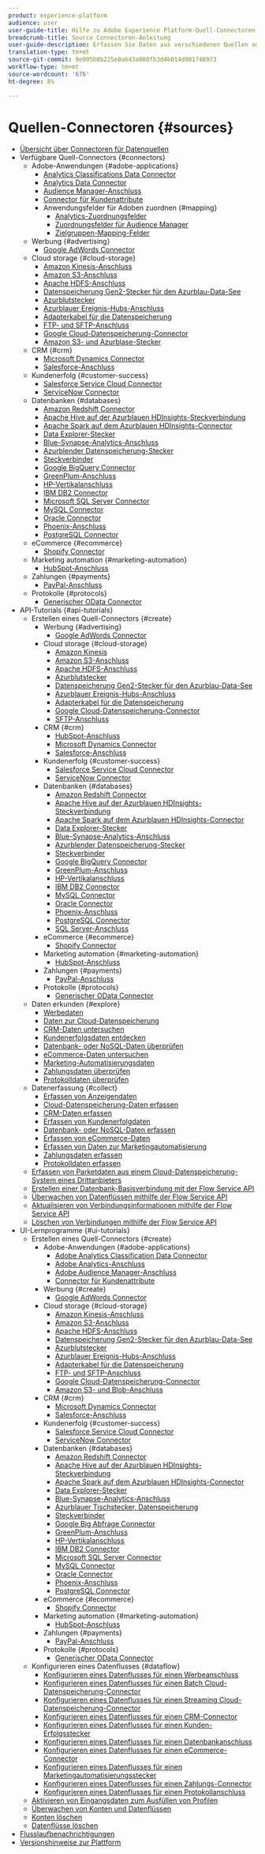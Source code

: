 ```yaml
---
product: experience-platform
audience: user
user-guide-title: Hilfe zu Adobe Experience Platform-Quell-Connectoren
breadcrumb-title: Source Connectoren-Anleitung
user-guide-description: Erfassen Sie Daten aus verschiedenen Quellen oder Strukturen, kennzeichnen Sie diese, und verbessern Sie bereits erfasste Daten.
translation-type: tm+mt
source-git-commit: 9e005b0b225e8a643a080fb3d4b014d981748973
workflow-type: tm+mt
source-wordcount: '676'
ht-degree: 8%

---
```



# Quellen-Connectoren {#sources}

- [Übersicht über Connectoren für Datenquellen](home.md)
- Verfügbare Quell-Connectors {#connectors}
   - Adobe-Anwendungen {#adobe-applications}
      - [Analytics Classifications Data Connector](connectors/adobe-applications/classifications.md)
      - [Analytics Data Connector](connectors/adobe-applications/analytics.md)
      - [Audience Manager-Anschluss](connectors/adobe-applications/audience-manager.md)
      - [Connector für Kundenattribute](connectors/adobe-applications/customer-attributes.md)
      - Anwendungsfelder für Adoben zuordnen {#mapping}
         - [Analytics-Zuordnungsfelder](connectors/adobe-applications/mapping/analytics.md)
         - [Zuordnungsfelder für Audience Manager](connectors/adobe-applications/mapping/audience-manager.md)
         - [Zielgruppen-Mapping-Felder](connectors/adobe-applications/mapping/target.md)
   - Werbung {#advertising}
      - [Google AdWords Connector](connectors/advertising/ads.md)
   - Cloud storage {#cloud-storage}
      - [Amazon Kinesis-Anschluss](connectors/cloud-storage/kinesis.md)
      - [Amazon S3-Anschluss](connectors/cloud-storage/s3.md)
      - [Apache HDFS-Anschluss](connectors/cloud-storage/hdfs.md)
      - [Datenspeicherung Gen2-Stecker für den Azurblau-Data-See](connectors/cloud-storage/adls-gen2.md)
      - [Azurblutstecker](connectors/cloud-storage/blob.md)
      - [Azurblauer Ereignis-Hubs-Anschluss](connectors/cloud-storage/eventhub.md)
      - [Adapterkabel für die Datenspeicherung](connectors/cloud-storage/azure-file-storage.md)
      - [FTP- und SFTP-Anschluss](connectors/cloud-storage/ftp-sftp.md)
      - [Google Cloud-Datenspeicherung-Connector](connectors/cloud-storage/google-cloud-storage.md)
      - [Amazon S3- und Azurblase-Stecker](connectors/cloud-storage/blob-s3.md)
   - CRM {#crm}
      - [Microsoft Dynamics Connector](connectors/crm/ms-dynamics.md)
      - [Salesforce-Anschluss](connectors/crm/salesforce.md)
   - Kundenerfolg {#customer-success}
      - [Salesforce Service Cloud Connector](connectors/customer-success/salesforce-service-cloud.md)
      - [ServiceNow Connector](connectors/customer-success/servicenow.md)
   - Datenbanken {#databases}
      - [Amazon Redshift Connector](connectors/databases/redshift.md)
      - [Apache Hive auf der Azurblauen HDInsights-Steckverbindung](connectors/databases/hive.md)
      - [Apache Spark auf dem Azurblauen HDInsights-Connector](connectors/databases/spark.md)
      - [Data Explorer-Stecker](connectors/databases/data-explorer.md)
      - [Blue-Synapse-Analytics-Anschluss](connectors/databases/synapse-analytics.md)
      - [Azurblender Datenspeicherung-Stecker](connectors/databases/ats.md)
      - [Steckverbinder](connectors/databases/couchbase.md)
      - [Google BigQuery Connector](connectors/databases/bigquery.md)
      - [GreenPlum-Anschluss](connectors/databases/greenplum.md)
      - [HP-Vertikalanschluss](connectors/databases/hp-vertica.md)
      - [IBM DB2 Connector](connectors/databases/ibm-db2.md)
      - [Microsoft SQL Server Connector](connectors/databases/sql-server.md)
      - [MySQL Connector](connectors/databases/mysql.md)
      - [Oracle Connector](connectors/databases/oracle.md)
      - [Phoenix-Anschluss](connectors/databases/phoenix.md)
      - [PostgreSQL Connector](connectors/databases/postgres.md)
   - eCommerce {#ecommerce}
      - [Shopify Connector](connectors/ecommerce/shopify.md)
   - Marketing automation {#marketing-automation}
      - [HubSpot-Anschluss](connectors/marketing-automation/hubspot.md)
   - Zahlungen {#payments}
      - [PayPal-Anschluss](connectors/payments/paypal.md)
   - Protokolle {#protocols}
      - [Generischer OData Connector](connectors/protocols/odata.md)
- API-Tutorials {#api-tutorials}
   - Erstellen eines Quell-Connectors {#create}
      - Werbung {#advertising}
         - [Google AdWords Connector](tutorials/api/create/advertising/ads.md)
      - Cloud storage {#cloud-storage}
         - [Amazon Kinesis](tutorials/api/create/cloud-storage/kinesis.md)
         - [Amazon S3-Anschluss](tutorials/api/create/cloud-storage/s3.md)
         - [Apache HDFS-Anschluss](tutorials/api/create/cloud-storage/hdfs.md)
         - [Azurblutstecker](tutorials/api/create/cloud-storage/blob.md)
         - [Datenspeicherung Gen2-Stecker für den Azurblau-Data-See](tutorials/api/create/cloud-storage/adls-gen2.md)
         - [Azurblauer Ereignis-Hubs-Anschluss](tutorials/api/create/cloud-storage/eventhub.md)
         - [Adapterkabel für die Datenspeicherung](tutorials/api/create/cloud-storage/azure-file-storage.md)
         - [Google Cloud-Datenspeicherung-Connector](tutorials/api/create/cloud-storage/google.md)
         - [SFTP-Anschluss](tutorials/api/create/cloud-storage/sftp.md)
      - CRM {#crm}
         - [HubSpot-Anschluss](tutorials/api/create/crm/hubspot.md)
         - [Microsoft Dynamics Connector](tutorials/api/create/crm/ms-dynamics.md)
         - [Salesforce-Anschluss](tutorials/api/create/crm/salesforce.md)
      - Kundenerfolg {#customer-success}
         - [Salesforce Service Cloud Connector](tutorials/api/create/customer-success/salesforce-service-cloud.md)
         - [ServiceNow Connector](tutorials/api/create/customer-success/servicenow.md)
      - Datenbanken {#databases}
         - [Amazon Redshift Connector](tutorials/api/create/databases/redshift.md)
         - [Apache Hive auf der Azurblauen HDInsights-Steckverbindung](tutorials/api/create/databases/hive.md)
         - [Apache Spark auf dem Azurblauen HDInsights-Connector](tutorials/api/create/databases/spark.md)
         - [Data Explorer-Stecker](tutorials/api/create/databases/data-explorer.md)
         - [Blue-Synapse-Analytics-Anschluss](tutorials/api/create/databases/synapse-analytics.md)
         - [Azurblender Datenspeicherung-Stecker](tutorials/api/create/databases/ats.md)
         - [Steckverbinder](tutorials/api/create/databases/couchbase.md)
         - [Google BigQuery Connector](tutorials/api/create/databases/bigquery.md)
         - [GreenPlum-Anschluss](tutorials/api/create/databases/greenplum.md)
         - [HP-Vertikalanschluss](tutorials/api/create/databases/hp-vertica.md)
         - [IBM DB2 Connector](tutorials/api/create/databases/ibm-db2.md)
         - [MySQL Connector](tutorials/api/create/databases/mysql.md)
         - [Oracle Connector](tutorials/api/create/databases/oracle.md)
         - [Phoenix-Anschluss](tutorials/api/create/databases/phoenix.md)
         - [PostgreSQL Connector](tutorials/api/create/databases/postgres.md)
         - [SQL Server-Anschluss](tutorials/api/create/databases/sql-server.md)
      - eCommerce {#ecommerce}
         - [Shopify Connector](tutorials/api/create/ecommerce/shopify.md)
      - Marketing automation {#marketing-automation}
         - [HubSpot-Anschluss](tutorials/api/create/marketing-automation/hubspot.md)
      - Zahlungen {#payments}
         - [PayPal-Anschluss](tutorials/api/create/payments/paypal.md)
      - Protokolle {#protocols}
         - [Generischer OData Connector](tutorials/api/create/protocols/odata.md)
   - Daten erkunden {#explore}
      - [Werbedaten](tutorials/api/explore/advertising.md)
      - [Daten zur Cloud-Datenspeicherung](tutorials/api/explore/cloud-storage.md)
      - [CRM-Daten untersuchen](tutorials/api/explore/crm.md)
      - [Kundenerfolgsdaten entdecken](tutorials/api/explore/customer-success.md)
      - [Datenbank- oder NoSQL-Daten überprüfen](tutorials/api/explore/database-nosql.md)
      - [eCommerce-Daten untersuchen](tutorials/api/explore/ecommerce.md)
      - [Marketing-Automatisierungsdaten](tutorials/api/explore/marketing-automation.md)
      - [Zahlungsdaten überprüfen](tutorials/api/explore/payments.md)
      - [Protokolldaten überprüfen](tutorials/api/explore/protocols.md)
   - Datenerfassung {#collect}
      - [Erfassen von Anzeigendaten](tutorials/api/collect/advertising.md)
      - [Cloud-Datenspeicherung-Daten erfassen](tutorials/api/collect/cloud-storage.md)
      - [CRM-Daten erfassen](tutorials/api/collect/crm.md)
      - [Erfassen von Kundenerfolgdaten](tutorials/api/collect/customer-success.md)
      - [Datenbank- oder NoSQL-Daten erfassen](tutorials/api/collect/database-nosql.md)
      - [Erfassen von eCommerce-Daten](tutorials/api/collect/ecommerce.md)
      - [Erfassen von Daten zur Marketingautomatisierung](tutorials/api/collect/marketing-automation.md)
      - [Zahlungsdaten erfassen](tutorials/api/collect/payments.md)
      - [Protokolldaten erfassen](tutorials/api/collect/protocols.md)
   - [Erfassen von Parketdaten aus einem Cloud-Datenspeicherung-System eines Drittanbieters](tutorials/api/cloud-storage-parquet.md)
   - [Erstellen einer Datenbank-Basisverbindung mit der Flow Service API](tutorials/api/create-dataset-base-connection.md)
   - [Überwachen von Datenflüssen mithilfe der Flow Service API](tutorials/api/monitor.md)
   - [Aktualisieren von Verbindungsinformationen mithilfe der Flow Service API](tutorials/api/update.md)
   - [Löschen von Verbindungen mithilfe der Flow Service API](tutorials/api/delete.md)
- UI-Lernprogramme {#ui-tutorials}
   - Erstellen eines Quell-Connectors {#create}
      - Adobe-Anwendungen {#adobe-applications}
         - [Adobe Analytics Classification Data Connector](tutorials/ui/create/adobe-applications/classifications.md)
         - [Adobe Analytics-Anschluss](tutorials/ui/create/adobe-applications/analytics.md)
         - [Adobe Audience Manager-Anschluss](tutorials/ui/create/adobe-applications/audience-manager.md)
         - [Connector für Kundenattribute](tutorials/ui/create/adobe-applications/customer-attributes.md)
      - Werbung {#create}
         - [Google AdWords Connector](tutorials/ui/create/advertising/ads.md)
      - Cloud storage {#cloud-storage}
         - [Amazon Kinesis-Anschluss](tutorials/ui/create/cloud-storage/kinesis.md)
         - [Amazon S3-Anschluss](tutorials/ui/create/cloud-storage/s3.md)
         - [Apache HDFS-Anschluss](tutorials/ui/create/cloud-storage/hdfs.md)
         - [Datenspeicherung Gen2-Stecker für den Azurblau-Data-See](tutorials/ui/create/cloud-storage/adls-gen2.md)
         - [Azurblutstecker](tutorials/ui/create/cloud-storage/blob.md)
         - [Azurblauer Ereignis-Hubs-Anschluss](tutorials/ui/create/cloud-storage/eventhub.md)
         - [Adapterkabel für die Datenspeicherung](tutorials/ui/create/cloud-storage/azure-file-storage.md)
         - [FTP- und SFTP-Anschluss](tutorials/ui/create/cloud-storage/ftp-sftp.md)
         - [Google Cloud-Datenspeicherung-Connector](tutorials/ui/create/cloud-storage/google-cloud-storage.md)
         - [Amazon S3- und Blob-Anschluss](tutorials/ui/create/cloud-storage/blob-s3.md)
      - CRM {#crm}
         - [Microsoft Dynamics Connector](tutorials/ui/create/crm/dynamics.md)
         - [Salesforce-Anschluss](tutorials/ui/create/crm/salesforce.md)
      - Kundenerfolg {#customer-success}
         - [Salesforce Service Cloud Connector](tutorials/ui/create/customer-success/salesforce-service-cloud.md)
         - [ServiceNow Connector](tutorials/ui/create/customer-success/servicenow.md)
      - Datenbanken {#databases}
         - [Amazon Redshift Connector](tutorials/ui/create/databases/redshift.md)
         - [Apache Hive auf der Azurblauen HDInsights-Steckverbindung](tutorials/ui/create/databases/hive.md)
         - [Apache Spark auf dem Azurblauen HDInsights-Connector](tutorials/ui/create/databases/spark.md)
         - [Data Explorer-Stecker](tutorials/ui/create/databases/data-explorer.md)
         - [Blue-Synapse-Analytics-Anschluss](tutorials/ui/create/databases/synapse-analytics.md)
         - [Azurblauer Tischstecker, Datenspeicherung](tutorials/ui/create/databases/ats.md)
         - [Steckverbinder](tutorials/ui/create/databases/couchbase.md)
         - [Google Big Abfrage Connector](tutorials/ui/create/databases/bigquery.md)
         - [GreenPlum-Anschluss](tutorials/ui/create/databases/greenplum.md)
         - [HP-Vertikalanschluss](tutorials/ui/create/databases/hp-vertica.md)
         - [IBM DB2 Connector](tutorials/ui/create/databases/ibm-db2.md)
         - [Microsoft SQL Server Connector](tutorials/ui/create/databases/sql-server.md)
         - [MySQL Connector](tutorials/ui/create/databases/mysql.md)
         - [Oracle Connector](tutorials/ui/create/databases/oracle.md)
         - [Phoenix-Anschluss](tutorials/ui/create/databases/phoenix.md)
         - [PostgreSQL Connector](tutorials/ui/create/databases/postgres.md)
      - eCommerce {#ecommerce}
         - [Shopify Connector](tutorials/ui/create/ecommerce/shopify.md)
      - Marketing automation {#marketing-automation}
         - [HubSpot-Anschluss](tutorials/ui/create/marketing-automation/hubspot.md)
      - Zahlungen {#payments}
         - [PayPal-Anschluss](tutorials/ui/create/payments/paypal.md)
      - Protokolle {#protocols}
         - [Generischer OData Connector](tutorials/ui/create/protocols/odata.md)
   - Konfigurieren eines Datenflusses {#dataflow}
      - [Konfigurieren eines Datenflusses für einen Werbeanschluss](tutorials/ui/dataflow/advertising.md)
      - [Konfigurieren eines Datenflusses für einen Batch Cloud-Datenspeicherung-Connector](tutorials/ui/dataflow/batch/cloud-storage.md)
      - [Konfigurieren eines Datenflusses für einen Streaming Cloud-Datenspeicherung-Connector](tutorials/ui/dataflow/streaming/cloud-storage-streaming.md)
      - [Konfigurieren eines Datenflusses für einen CRM-Connector](tutorials/ui/dataflow/crm.md)
      - [Konfigurieren eines Datenflusses für einen Kunden-Erfolgsstecker](tutorials/ui/dataflow/customer-success.md)
      - [Konfigurieren eines Datenflusses für einen Datenbankanschluss](tutorials/ui/dataflow/databases.md)
      - [Konfigurieren eines Datenflusses für einen eCommerce-Connector](tutorials/ui/dataflow/ecommerce.md)
      - [Konfigurieren eines Datenflusses für einen Marketingautomatisierungsstecker](tutorials/ui/dataflow/marketing-automation.md)
      - [Konfigurieren eines Datenflusses für einen Zahlungs-Connector](tutorials/ui/dataflow/payments.md)
      - [Konfigurieren eines Datenflusses für einen Protokollanschluss](tutorials/ui/dataflow/protocols.md)
   - [Aktivieren von Eingangsdaten zum Ausfüllen von Profilen](tutorials/ui/profile.md)
   - [Überwachen von Konten und Datenflüssen](tutorials/ui/monitor.md)
   - [Konten löschen](tutorials/ui/delete-accounts.md)
   - [Datenflüsse löschen](tutorials/ui/delete.md)
- [Flusslaufbenachrichtigungen](notifications.md)
- [Versionshinweise zur Plattform](https://docs.adobe.com/content/help/de-DE/experience-platform/release-notes/latest.html)
